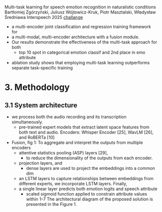 Multi-task learning for speech emotion recognition in naturalistic conditions
Bartłomiej Zgórzyński, Juliusz Wójtowicz-Kruk, Piotr Masztalski, Władysław Średniawa
Interspeech 2025 [challange](/naini-25-interspeech-ser-msp-podcast.md)

* a multi-encoder joint classification and regression training framework for
* a multi-modal, multi-encoder architecture with a fusion module. 
* Our results demonstrate the effectiveness of the multi-task approach for both
  * top 10 spot in categorical emotion classif and 2nd place in emo attribute
* ablation study shows that employing multi-task learning outperforms separate
  task-specific training

# 3. Methodology

## 3.1 System architecture

* we process both the audio recording and its transcription simultaneously.
  * pre-trained expert models that extract latent space features from both text
    and audio.  Encoders: Whisper Encoder [25], WavLM [26], and RoBERTa [10]
* Fusion, fig 1: To aggregate and interpret the outputs from multiple encoders
  * attentive statistics pooling (ASP) layers [29], 
    * to reduce the dimensionality of the outputs from each encoder.
  * projection layers, and
    * dense layers are used to project the embeddings into a common dim
  * an LSTM layers to capture relationships between embeddings from different
    experts, we incorporate LSTM layers. Finally, 
  * a single linear layer predicts both emotion logits and speech attribute
    * scaled sigmoid function applied to constrain attribute values within 1–7
      The architectural diagram of the proposed
      solution is presented in the Figure 1.
